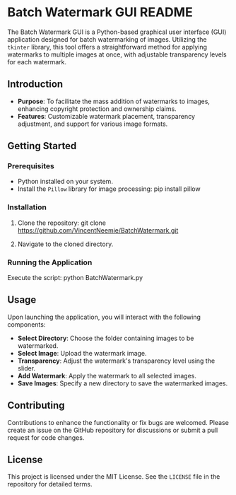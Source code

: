 # Batch Watermark GUI README

The Batch Watermark GUI is a Python-based graphical user interface (GUI) application designed for batch watermarking of images. Utilizing the `tkinter` library, this tool offers a straightforward method for applying watermarks to multiple images at once, with adjustable transparency levels for each watermark.

## Introduction

- **Purpose**: To facilitate the mass addition of watermarks to images, enhancing copyright protection and ownership claims.
- **Features**: Customizable watermark placement, transparency adjustment, and support for various image formats.

## Getting Started

### Prerequisites

- Python installed on your system.
- Install the `Pillow` library for image processing:
pip install pillow


### Installation

1. Clone the repository:
git clone https://github.com/VincentNeemie/BatchWatermark.git

2. Navigate to the cloned directory.

### Running the Application

Execute the script:
python BatchWatermark.py


## Usage

Upon launching the application, you will interact with the following components:

- **Select Directory**: Choose the folder containing images to be watermarked.
- **Select Image**: Upload the watermark image.
- **Transparency**: Adjust the watermark's transparency level using the slider.
- **Add Watermark**: Apply the watermark to all selected images.
- **Save Images**: Specify a new directory to save the watermarked images.

## Contributing

Contributions to enhance the functionality or fix bugs are welcomed. Please create an issue on the GitHub repository for discussions or submit a pull request for code changes.

## License

This project is licensed under the MIT License. See the `LICENSE` file in the repository for detailed terms.
